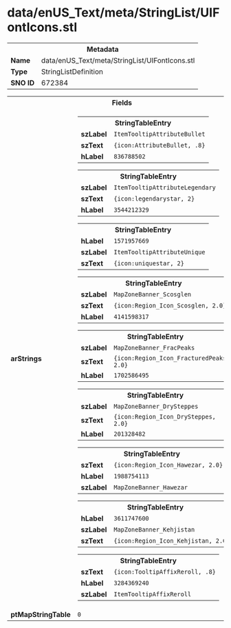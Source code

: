 <h1>data/enUS_Text/meta/StringList/UIFontIcons.stl</h1><table><tr><th colspan="100%">Metadata</th></tr><tr><td><b>Name</b></td><td>data/enUS_Text/meta/StringList/UIFontIcons.stl</td></tr><tr><td><b>Type</b></td><td>StringListDefinition</td></tr><tr><td><b>SNO ID</b></td><td>672384</td></tr></table>

<table><tr><th colspan="100%">Fields</th></tr><tr><td><b>arStrings</b></td><td><table><tr><th colspan="100%">StringTableEntry</th></tr><tr><td><b>szLabel</b></td><td><code>ItemTooltipAttributeBullet</code></td></tr><tr><td><b>szText</b></td><td><code>{icon:AttributeBullet, .8}</code></td></tr><tr><td><b>hLabel</b></td><td><code>836788502</code></td></tr></table>


<table><tr><th colspan="100%">StringTableEntry</th></tr><tr><td><b>szLabel</b></td><td><code>ItemTooltipAttributeLegendary</code></td></tr><tr><td><b>szText</b></td><td><code>{icon:legendarystar, 2}</code></td></tr><tr><td><b>hLabel</b></td><td><code>3544212329</code></td></tr></table>


<table><tr><th colspan="100%">StringTableEntry</th></tr><tr><td><b>hLabel</b></td><td><code>1571957669</code></td></tr><tr><td><b>szLabel</b></td><td><code>ItemTooltipAttributeUnique</code></td></tr><tr><td><b>szText</b></td><td><code>{icon:uniquestar, 2}</code></td></tr></table>


<table><tr><th colspan="100%">StringTableEntry</th></tr><tr><td><b>szLabel</b></td><td><code>MapZoneBanner_Scosglen</code></td></tr><tr><td><b>szText</b></td><td><code>{icon:Region_Icon_Scosglen, 2.0}</code></td></tr><tr><td><b>hLabel</b></td><td><code>4141598317</code></td></tr></table>


<table><tr><th colspan="100%">StringTableEntry</th></tr><tr><td><b>szLabel</b></td><td><code>MapZoneBanner_FracPeaks</code></td></tr><tr><td><b>szText</b></td><td><code>{icon:Region_Icon_FracturedPeaks, 2.0}</code></td></tr><tr><td><b>hLabel</b></td><td><code>1702586495</code></td></tr></table>


<table><tr><th colspan="100%">StringTableEntry</th></tr><tr><td><b>szLabel</b></td><td><code>MapZoneBanner_DrySteppes</code></td></tr><tr><td><b>szText</b></td><td><code>{icon:Region_Icon_DrySteppes, 2.0}</code></td></tr><tr><td><b>hLabel</b></td><td><code>201328482</code></td></tr></table>


<table><tr><th colspan="100%">StringTableEntry</th></tr><tr><td><b>szText</b></td><td><code>{icon:Region_Icon_Hawezar, 2.0}</code></td></tr><tr><td><b>hLabel</b></td><td><code>1988754113</code></td></tr><tr><td><b>szLabel</b></td><td><code>MapZoneBanner_Hawezar</code></td></tr></table>


<table><tr><th colspan="100%">StringTableEntry</th></tr><tr><td><b>hLabel</b></td><td><code>3611747600</code></td></tr><tr><td><b>szLabel</b></td><td><code>MapZoneBanner_Kehjistan</code></td></tr><tr><td><b>szText</b></td><td><code>{icon:Region_Icon_Kehjistan, 2.0}</code></td></tr></table>


<table><tr><th colspan="100%">StringTableEntry</th></tr><tr><td><b>szText</b></td><td><code>{icon:TooltipAffixReroll, .8}</code></td></tr><tr><td><b>hLabel</b></td><td><code>3284369240</code></td></tr><tr><td><b>szLabel</b></td><td><code>ItemTooltipAffixReroll</code></td></tr></table>


</td></tr><tr><td><b>ptMapStringTable</b></td><td><code>0</code></td></tr></table>


